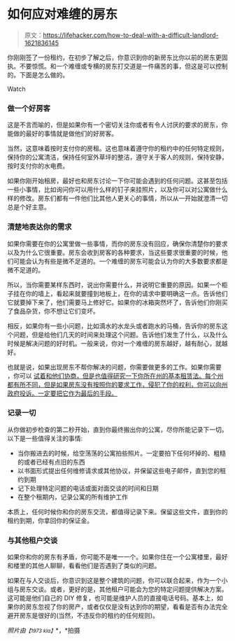 # 如何应对难缠的房东

> 原文：<https://lifehacker.com/how-to-deal-with-a-difficult-landlord-1621836145>

你刚刚签了一份租约，在初步了解之后，你意识到你的新房东比你以前的房东更固执。不要惊慌。和一个难缠或专横的房东打交道是一件痛苦的事，但这是可以控制的。下面是怎么做的。

Watch

### 做一个好房客

这是不言而喻的，但是如果你有一个密切关注你或者有令人讨厌的要求的房东，你能做的最好的事情就是做他们的好房客。

当然，这意味着按时支付你的房租。这也意味着遵守你的租约中的任何特定规则，保持你的公寓清洁，保持任何室外草坪的整洁，遵守关于客人的规则，保持安静，按时支付你的水电费。

如果你刚开始租房，最好也和房东讨论一下你可能会遇到的任何问题。这甚至包括一些小事情，比如询问你可以用什么样的钉子来挂照片，以及你可以对公寓做什么样的修改。房东们都有一件他们比其他人更关心的事情，所以从一开始就澄清一切总是个好主意。

### 清楚地表达你的需求

如果你需要在你的公寓里做一些事情，而你的房东没有回应，确保你清楚你的要求以及为什么它很重要。房东会收到房客的各种要求，当这些要求很重要的时候，他们可能会认为有些是微不足道的。一个难缠的房东可能会认为你的大多数要求都是微不足道的。

所以，当你需要某样东西时，说出你需要什么，并说明它重要的原因。如果一个柜子挂在你的墙上，看起来就要撞到地板上，在你的请求中要明确这一点。告诉他们它就要掉下来了，他们需要马上修好它。如果你的冰箱突然坏了，告诉他们你刚买了食品杂货，你不想让它们变坏。

相反，如果你有一些小问题，比如滴水的水龙头或者跑水的马桶，告诉你的房东这个问题，但是给他们几天的时间来处理这个问题。告诉他们发生了什么，以及什么时候是解决问题的好时机。一般来说，你对一个难缠的房东越好，越有耐心，就越好。

也就是说，如果出现房东不帮你解决的问题，你需要做更多的工作。如果你需要 ，你可以 [试着和他们协商，但是也值得研究一下你所在州的基本租赁法。每个州都有所不同，但是如果房东没有按照你的要求工作，侵犯了你的权利，你可以向州政府投诉。一定要把它作为最后的手段。](https://lifehacker.com/how-to-get-anything-you-want-with-minimal-negotiation-5974807)

### 记录一切

从你做初步检查的第二秒开始，直到你最终搬出你的公寓，尽你所能记录下一切。以下是一些值得关注的事情:

*   当你搬进去的时候，给空荡荡的公寓拍些照片。一定要拍下任何坏掉的、粗糙的或者已经有点旧的东西
*   以书面形式提出任何维修请求或其他协议，并保留这些电子邮件，直到您的租约到期
*   记下处理特定问题的电话或面对面交谈的时间和日期
*   在整个租期内，记录公寓的所有维护工作

本质上，任何时候你和你的房东交流，都值得记录下来。保留这些文件，直到你的租约到期，你拿回你的保证金。

### **与其他租户交谈**

如果你和你的房东有矛盾，你可能不是唯一一个。如果你住在一个公寓楼里，最好和楼里的其他人聊聊，看看他们是否遇到了类似的问题。

如果在与人交谈后，你意识到这是整个建筑的问题，你可以联合起来，作为一个小组与房东交谈。或者，更好的是，其他租户可能会为您的特定问题提供解决方案。这可能是他们自己的 DIY 修复，也可能是维护人员的直接电话号码。基本上，如果你的房东忽视了你的房产，或者仅仅是没有达到你的期望，看看是否有办法完全避开房东是很好的(当然，不违反你的租约的任何规则)。

*照片由*<small>*【1973 kla】*</small>*，*拍摄